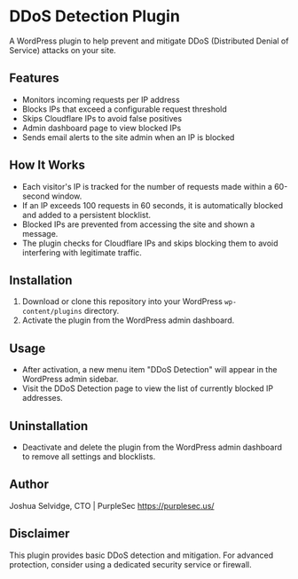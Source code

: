 # DDoS Detection Plugin

A WordPress plugin to help prevent and mitigate DDoS (Distributed Denial of Service) attacks on your site.

## Features
- Monitors incoming requests per IP address
- Blocks IPs that exceed a configurable request threshold
- Skips Cloudflare IPs to avoid false positives
- Admin dashboard page to view blocked IPs
- Sends email alerts to the site admin when an IP is blocked

## How It Works
- Each visitor's IP is tracked for the number of requests made within a 60-second window.
- If an IP exceeds 100 requests in 60 seconds, it is automatically blocked and added to a persistent blocklist.
- Blocked IPs are prevented from accessing the site and shown a message.
- The plugin checks for Cloudflare IPs and skips blocking them to avoid interfering with legitimate traffic.

## Installation
1. Download or clone this repository into your WordPress `wp-content/plugins` directory.
2. Activate the plugin from the WordPress admin dashboard.

## Usage
- After activation, a new menu item "DDoS Detection" will appear in the WordPress admin sidebar.
- Visit the DDoS Detection page to view the list of currently blocked IP addresses.

## Uninstallation
- Deactivate and delete the plugin from the WordPress admin dashboard to remove all settings and blocklists.

## Author
Joshua Selvidge, CTO | PurpleSec https://purplesec.us/

## Disclaimer
This plugin provides basic DDoS detection and mitigation. For advanced protection, consider using a dedicated security service or firewall.
